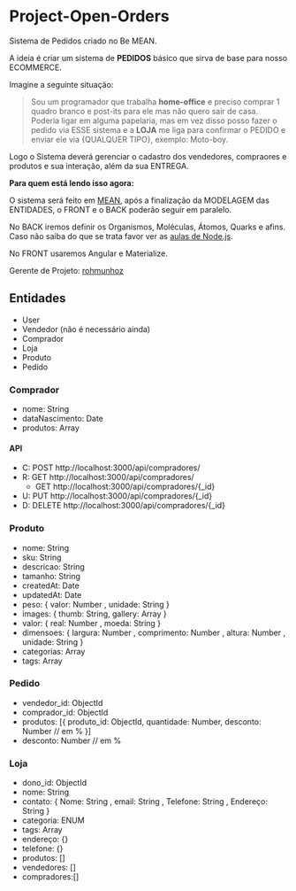 # Project-Open-Orders

Sistema de Pedidos criado no Be MEAN.

A ideia é criar um sistema de **PEDIDOS** básico que sirva de base para nosso ECOMMERCE.

Imagine a seguinte situação:

> Sou um programador que trabalha **home-office** e preciso comprar 1 quadro branco e post-its para ele mas não quero sair de casa. Poderia ligar em alguma papelaria, mas em vez disso posso fazer o pedido via ESSE sistema e a **LOJA** me liga para confirmar o PEDIDO e enviar ele via {QUALQUER TIPO}, exemplo: Moto-boy.

Logo o Sistema deverá gerenciar o cadastro dos vendedores, compraores e produtos e sua interação, além da sua ENTREGA.


**Para quem está lendo isso agora:**

O sistema será feito em [MEAN](http://webschool.io/bemean), após a finalização da MODELAGEM das ENTIDADES, o FRONT e o BACK poderão seguir em paralelo.

No BACK iremos definir os Organismos, Moléculas, Átomos, Quarks e afins. Caso não saiba do que se trata favor ver as [aulas de Node.js](https://www.youtube.com/playlist?list=PL77JVjKTJT2hP_lxL88oDo2rJvOskpGfJ).

No FRONT usaremos Angular e Materialize.

Gerente de Projeto: [rohmunhoz](https://github.com/rohmunhoz)

## Entidades

- User
- Vendedor (não é necessário ainda)
- Comprador
- Loja
- Produto
- Pedido

### Comprador

- nome: String
- dataNascimento: Date
- produtos: Array

#### API

- C: POST http://localhost:3000/api/compradores/
- R: GET http://localhost:3000/api/compradores/
  + GET http://localhost:3000/api/compradores/{_id}
- U: PUT http://localhost:3000/api/compradores/{_id}
- D: DELETE http://localhost:3000/api/compradores/{_id}


### Produto

- nome: String
- sku: String
- descricao: String
- tamanho: String
- createdAt: Date
- updatedAt: Date
- peso: {
    valor: Number
  , unidade: String
  }
- images: {
    thumb: String,
    gallery: Array
}
- valor: {
    real: Number
  , moeda: String
  }
- dimensoes: {
    largura: Number
  , comprimento: Number
  , altura: Number
  , unidade: String
  }
- categorias: Array
- tags: Array


### Pedido

- vendedor_id: ObjectId
- comprador_id: ObjectId
- produtos: [{
    produto_id: ObjectId,
    quantidade: Number,
    desconto: Number // em %
  }]
- desconto: Number // em %

### Loja

- dono_id: ObjectId
- nome: String
- contato: {
    Nome: String
  , email: String
  , Telefone: String
  , Endereço: String
  }
- categoria: ENUM
- tags: Array
- endereço: {}
- telefone: {}
- produtos: []
- vendedores: []
- compradores:[]

